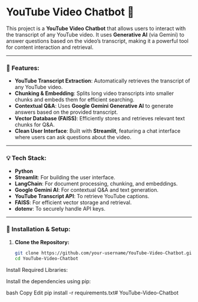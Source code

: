 # YouTube Video Chatbot 🤖

This project is a **YouTube Video Chatbot** that allows users to interact with the transcript of any YouTube video. It uses **Generative AI** (via Gemini) to answer questions based on the video’s transcript, making it a powerful tool for content interaction and retrieval.

---

### 🌟 **Features:**
- **YouTube Transcript Extraction**: Automatically retrieves the transcript of any YouTube video.
- **Chunking & Embedding**: Splits long video transcripts into smaller chunks and embeds them for efficient searching.
- **Contextual Q&A**: Uses **Google Gemini Generative AI** to generate answers based on the provided transcript.
- **Vector Database (FAISS)**: Efficiently stores and retrieves relevant text chunks for Q&A.
- **Clean User Interface**: Built with **Streamlit**, featuring a chat interface where users can ask questions about the video.

---

### 💡 **Tech Stack:**
- **Python**  
- **Streamlit**: For building the user interface.
- **LangChain**: For document processing, chunking, and embeddings.
- **Google Gemini AI**: For contextual Q&A and text generation.
- **YouTube Transcript API**: To retrieve YouTube captions.
- **FAISS**: For efficient vector storage and retrieval.
- **dotenv**: To securely handle API keys.

---

### 🚀 **Installation & Setup:**

1. **Clone the Repository:**

   ```bash
   git clone https://github.com/your-username/YouTube-Video-Chatbot.git
   cd YouTube-Video-Chatbot
Install Required Libraries:

Install the dependencies using pip:

bash
Copy
Edit
pip install -r requirements.txt#   Y o u T u b e - V i d e o - C h a t b o t  
 